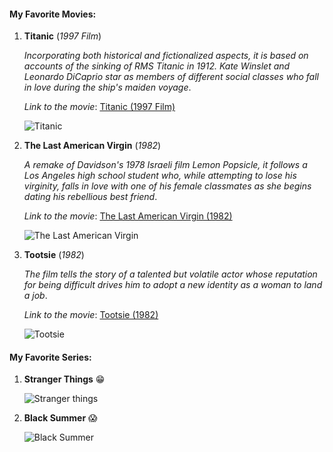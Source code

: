 #### My Favorite Movies:

1. **Titanic** (*1997 Film*)

   *Incorporating both historical and fictionalized aspects, it is based on accounts of the sinking of RMS Titanic in 1912. Kate Winslet and Leonardo DiCaprio 
star as members of different social classes who fall in love during the ship's maiden voyage*.

    *Link to the movie*: [Titanic (1997 Film)](https://www.imdb.com/title/tt0120338/)

    ![Titanic](https://github.com/codespls/app-dev/assets/153616581/6a92b5b5-c181-4ea1-97ba-3b539c755503)

3. **The Last American Virgin** (*1982*)

   *A remake of Davidson's 1978 Israeli film Lemon Popsicle, it follows a Los Angeles high school student who, while attempting to lose his virginity, falls in 
love with one of his female classmates as she begins dating his rebellious best friend*.

    *Link to the movie*: [The Last American Virgin (1982)](https://www.imdb.com/title/tt0084234/)

     ![The Last American Virgin](https://github.com/codespls/app-dev/assets/153616581/55869624-6037-4bb1-914d-de1ad7fdb8b7)

4. **Tootsie** (*1982*)

   *The film tells the story of a talented but volatile actor whose reputation for being difficult drives him to adopt a new identity as a woman to land a job*.

    *Link to the movie*: [Tootsie (1982)](https://www.imdb.com/title/tt0084805/)

    ![Tootsie](https://github.com/codespls/app-dev/assets/153616581/ac6a8a9d-0fe8-4434-9cb0-74b81879a133)


#### My Favorite Series:

1. **Stranger Things** :grin:

   ![Stranger things](https://github.com/codespls/app-dev/assets/153616581/819c5460-ee90-4fc0-a980-b6ad68dce38f)
   
2. **Black Summer** :scream:

   ![Black Summer](https://github.com/codespls/app-dev/assets/153616581/f47d2755-910a-46a5-9771-de9afe165ac2)
 
